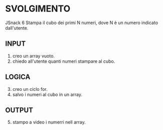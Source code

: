 # SVOLGIMENTO
JSnack 6
Stampa il cubo dei primi N numeri,
dove N è un numero indicato dall'utente.

## INPUT
1. creo un array vuoto.
2. chiedo all'utente quanti numeri stampare al cubo.

## LOGICA
3. creo un ciclo for.
4. salvo i numeri al cubo in un array. 

## OUTPUT
5. stampo a video i numerri nell array.